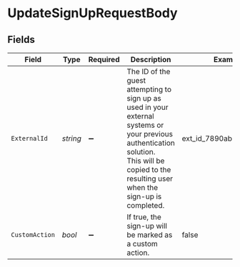 # UpdateSignUpRequestBody


## Fields

| Field                                                                                                                                                                                         | Type                                                                                                                                                                                          | Required                                                                                                                                                                                      | Description                                                                                                                                                                                   | Example                                                                                                                                                                                       |
| --------------------------------------------------------------------------------------------------------------------------------------------------------------------------------------------- | --------------------------------------------------------------------------------------------------------------------------------------------------------------------------------------------- | --------------------------------------------------------------------------------------------------------------------------------------------------------------------------------------------- | --------------------------------------------------------------------------------------------------------------------------------------------------------------------------------------------- | --------------------------------------------------------------------------------------------------------------------------------------------------------------------------------------------- |
| `ExternalId`                                                                                                                                                                                  | *string*                                                                                                                                                                                      | :heavy_minus_sign:                                                                                                                                                                            | The ID of the guest attempting to sign up as used in your external systems or your previous authentication solution.<br/>This will be copied to the resulting user when the sign-up is completed. | ext_id_7890abcdef123456                                                                                                                                                                       |
| `CustomAction`                                                                                                                                                                                | *bool*                                                                                                                                                                                        | :heavy_minus_sign:                                                                                                                                                                            | If true, the sign-up will be marked as a custom action.                                                                                                                                       | false                                                                                                                                                                                         |